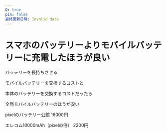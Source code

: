 ```yaml
---
Q: true
pin: false
最終更新日時: Invalid date
---
```

# スマホのバッテリーよりモバイルバッテリーに充電したほうが良い

バッテリーを長持ちさせる

モバイルバッテリーを交換するコストと

本体のバッテリーを交換するコストだったら

全然モバイルバッテリーのほうが安い

pixelのバッテリー公館 16000円

エレコム10000mAh（pixelの倍） 2200円